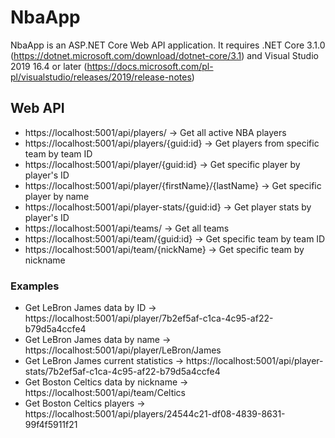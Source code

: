 # NbaApp

NbaApp is an ASP.NET Core Web API application.
It requires .NET Core 3.1.0 (https://dotnet.microsoft.com/download/dotnet-core/3.1) and Visual Studio 2019 16.4 or later (https://docs.microsoft.com/pl-pl/visualstudio/releases/2019/release-notes)

## Web API
 - https://localhost:5001/api/players/ -> Get all active NBA players
 - https://localhost:5001/api/players/{guid:id} -> Get players from specific team by team ID
 - https://localhost:5001/api/player/{guid:id} -> Get specific player by player's ID
 - https://localhost:5001/api/player/{firstName}/{lastName} -> Get specific player by name
 - https://localhost:5001/api/player-stats/{guid:id} -> Get player stats by player's ID
 - https://localhost:5001/api/teams/ -> Get all teams
 - https://localhost:5001/api/team/{guid:id} -> Get specific team by team ID
 - https://localhost:5001/api/team/{nickName} -> Get specific team by nickname

### Examples
 - Get LeBron James data by ID -> https://localhost:5001/api/player/7b2ef5af-c1ca-4c95-af22-b79d5a4ccfe4
 - Get LeBron James data by name -> https://localhost:5001/api/player/LeBron/James
 - Get LeBron James current statistics -> https://localhost:5001/api/player-stats/7b2ef5af-c1ca-4c95-af22-b79d5a4ccfe4
 - Get Boston Celtics data by nickname -> https://localhost:5001/api/team/Celtics
 - Get Boston Celtics players -> https://localhost:5001/api/players/24544c21-df08-4839-8631-99f4f5911f21
